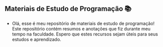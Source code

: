 ## Materiais de Estudo de Programação 📚
- Olá, esse é meu repositório de materiais de estudo de programação! Este repositório contém resumos e anotações que fiz durante meu tempo na faculdade. Espero que estes recursos sejam úteis para seus estudos e aprendizado.
